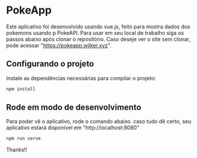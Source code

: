 # PokeApp

Este aplicativo foi desenvolvido usando vue.js, feito para mostra dados dos pokemons usando p PokeAPI. Para usar em seu local de trabalho siga os passos abaixo após clonar o repositório. Caso deseje ver o site sem clonar, pode acessar "https://pokeapp.wilker.xyz".

## Configurando o projeto

Instale as dependências necessárias para compilar o projeto:

```bash
npm install
```

## Rode em modo de desenvolvimento

Para poder vê o aplicativo, rode o comando abaixo. caso tudo dê certo, seu aplicativo estará disponível em "http://localhost:8080"

```bash
npm run serve
```

Thanks!!
